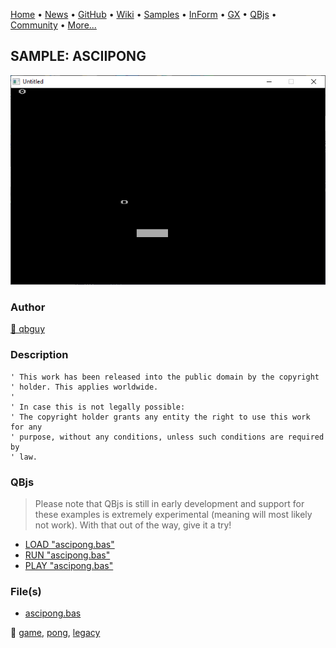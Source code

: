 [Home](https://qb64.com) • [News](../../news.md) • [GitHub](https://github.com/QB64Official/qb64) • [Wiki](https://github.com/QB64Official/qb64/wiki) • [Samples](../../samples.md) • [InForm](../../inform.md) • [GX](../../gx.md) • [QBjs](../../qbjs.md) • [Community](../../community.md) • [More...](../../more.md)

## SAMPLE: ASCIIPONG

![screenshot.png](img/screenshot.png)

### Author

[🐝 qbguy](../qbguy.md) 

### Description

```text
' This work has been released into the public domain by the copyright
' holder. This applies worldwide.
'
' In case this is not legally possible:
' The copyright holder grants any entity the right to use this work for any
' purpose, without any conditions, unless such conditions are required by
' law.
```

### QBjs

> Please note that QBjs is still in early development and support for these examples is extremely experimental (meaning will most likely not work). With that out of the way, give it a try!

* [LOAD "ascipong.bas"](https://v6p9d9t4.ssl.hwcdn.net/html/6022890/index.html?src=https://qb64.com/samples/asciipong/src/ascipong.bas)
* [RUN "ascipong.bas"](https://v6p9d9t4.ssl.hwcdn.net/html/6022890/index.html?mode=auto&src=https://qb64.com/samples/asciipong/src/ascipong.bas)
* [PLAY "ascipong.bas"](https://v6p9d9t4.ssl.hwcdn.net/html/6022890/index.html?mode=play&src=https://qb64.com/samples/asciipong/src/ascipong.bas)

### File(s)

* [ascipong.bas](src/ascipong.bas)

🔗 [game](../game.md), [pong](../pong.md), [legacy](../legacy.md)
